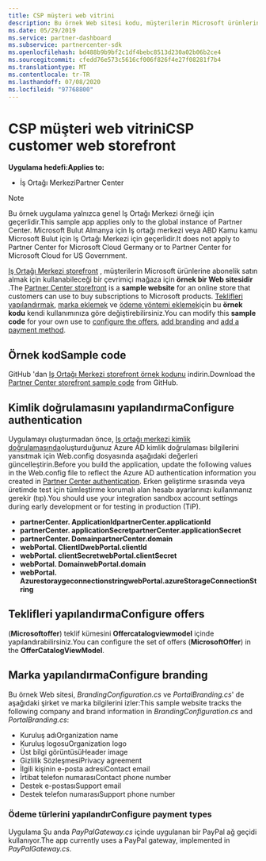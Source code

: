 ```yaml
---
title: CSP müşteri web vitrini
description: Bu örnek Web sitesi kodu, müşterilerin Microsoft ürünlerine abonelik satın almasını sağlamak için çalışan bir çevrimiçi mağaza gösterir.
ms.date: 05/29/2019
ms.service: partner-dashboard
ms.subservice: partnercenter-sdk
ms.openlocfilehash: bd488b9b9bf2c1df4bebc8513d230a02b06b2ce4
ms.sourcegitcommit: cfedd76e573c5616cf006f826f4e27f08281f7b4
ms.translationtype: MT
ms.contentlocale: tr-TR
ms.lasthandoff: 07/08/2020
ms.locfileid: "97768800"
---
```

# <a name="csp-customer-web-storefront"></a><span data-ttu-id="0ab5a-103">CSP müşteri web vitrini</span><span class="sxs-lookup"><span data-stu-id="0ab5a-103">CSP customer web storefront</span></span>

<span data-ttu-id="0ab5a-104">**Uygulama hedefi:**</span><span class="sxs-lookup"><span data-stu-id="0ab5a-104">**Applies to:**</span></span>

- <span data-ttu-id="0ab5a-105">İş Ortağı Merkezi</span><span class="sxs-lookup"><span data-stu-id="0ab5a-105">Partner Center</span></span>

> [!NOTE]
> <span data-ttu-id="0ab5a-106">Bu örnek uygulama yalnızca genel Iş Ortağı Merkezi örneği için geçerlidir.</span><span class="sxs-lookup"><span data-stu-id="0ab5a-106">This sample app applies only to the global instance of Partner Center.</span></span> <span data-ttu-id="0ab5a-107">Microsoft Bulut Almanya için Iş ortağı merkezi veya ABD Kamu kamu Microsoft Bulut için Iş Ortağı Merkezi için geçerlidir.</span><span class="sxs-lookup"><span data-stu-id="0ab5a-107">It does not apply to Partner Center for Microsoft Cloud Germany or to Partner Center for Microsoft Cloud for US Government.</span></span>

<span data-ttu-id="0ab5a-108">[Iş Ortağı Merkezi storefront](https://github.com/Microsoft/Partner-Center-Storefront) , müşterilerin Microsoft ürünlerine abonelik satın almak için kullanabileceği bir çevrimiçi mağaza için **örnek bir Web sitesidir** .</span><span class="sxs-lookup"><span data-stu-id="0ab5a-108">The [Partner Center storefront](https://github.com/Microsoft/Partner-Center-Storefront) is a **sample website** for an online store that customers can use to buy subscriptions to Microsoft products.</span></span> <span data-ttu-id="0ab5a-109">[Teklifleri yapılandırmak](#configure-offers), [marka eklemek](#configure-branding) ve [ödeme yöntemi eklemek](#configure-payment-types)için bu **örnek kodu** kendi kullanımınıza göre değiştirebilirsiniz.</span><span class="sxs-lookup"><span data-stu-id="0ab5a-109">You can modify this **sample code** for your own use to [configure the offers](#configure-offers), [add branding](#configure-branding) and [add a payment method](#configure-payment-types).</span></span>

## <a name="sample-code"></a><span data-ttu-id="0ab5a-110">Örnek kod</span><span class="sxs-lookup"><span data-stu-id="0ab5a-110">Sample code</span></span>

<span data-ttu-id="0ab5a-111">GitHub 'dan [Iş Ortağı Merkezi storefront örnek kodunu](https://github.com/Microsoft/Partner-Center-Storefront) indirin.</span><span class="sxs-lookup"><span data-stu-id="0ab5a-111">Download the [Partner Center storefront sample code](https://github.com/Microsoft/Partner-Center-Storefront) from GitHub.</span></span>

## <a name="configure-authentication"></a><span data-ttu-id="0ab5a-112">Kimlik doğrulamasını yapılandırma</span><span class="sxs-lookup"><span data-stu-id="0ab5a-112">Configure authentication</span></span>

<span data-ttu-id="0ab5a-113">Uygulamayı oluşturmadan önce, [Iş ortağı merkezi kimlik doğrulamasında](partner-center-authentication.md)oluşturduğunuz Azure AD kimlik doğrulaması bilgilerini yansıtmak için Web.config dosyasında aşağıdaki değerleri güncelleştirin.</span><span class="sxs-lookup"><span data-stu-id="0ab5a-113">Before you build the application, update the following values in the Web.config file to reflect the Azure AD authentication information you created in [Partner Center authentication](partner-center-authentication.md).</span></span> <span data-ttu-id="0ab5a-114">Erken geliştirme sırasında veya üretimde test için tümleştirme korumalı alan hesabı ayarlarınızı kullanmanız gerekir (tıp).</span><span class="sxs-lookup"><span data-stu-id="0ab5a-114">You should use your integration sandbox account settings during early development or for testing in production (TiP).</span></span>

- <span data-ttu-id="0ab5a-115">**partnerCenter. ApplicationId**</span><span class="sxs-lookup"><span data-stu-id="0ab5a-115">**partnerCenter.applicationId**</span></span>
- <span data-ttu-id="0ab5a-116">**partnerCenter. applicationSecret**</span><span class="sxs-lookup"><span data-stu-id="0ab5a-116">**partnerCenter.applicationSecret**</span></span>
- <span data-ttu-id="0ab5a-117">**partnerCenter. Domain**</span><span class="sxs-lookup"><span data-stu-id="0ab5a-117">**partnerCenter.domain**</span></span>
- <span data-ttu-id="0ab5a-118">**webPortal. ClientID**</span><span class="sxs-lookup"><span data-stu-id="0ab5a-118">**webPortal.clientId**</span></span>
- <span data-ttu-id="0ab5a-119">**webPortal. clientSecret**</span><span class="sxs-lookup"><span data-stu-id="0ab5a-119">**webPortal.clientSecret**</span></span>
- <span data-ttu-id="0ab5a-120">**webPortal. Domain**</span><span class="sxs-lookup"><span data-stu-id="0ab5a-120">**webPortal.domain**</span></span>
- <span data-ttu-id="0ab5a-121">**webPortal. Azurestoraygeconnectionstring**</span><span class="sxs-lookup"><span data-stu-id="0ab5a-121">**webPortal.azureStorageConnectionString**</span></span>

## <a name="configure-offers"></a><span data-ttu-id="0ab5a-122">Teklifleri yapılandırma</span><span class="sxs-lookup"><span data-stu-id="0ab5a-122">Configure offers</span></span>

<span data-ttu-id="0ab5a-123">(**Microsoftoffer**) teklif kümesini **Offercatalogviewmodel** içinde yapılandırabilirsiniz.</span><span class="sxs-lookup"><span data-stu-id="0ab5a-123">You can configure the set of offers (**MicrosoftOffer**) in the **OfferCatalogViewModel**.</span></span>

## <a name="configure-branding"></a><span data-ttu-id="0ab5a-124">Marka yapılandırma</span><span class="sxs-lookup"><span data-stu-id="0ab5a-124">Configure branding</span></span>

<span data-ttu-id="0ab5a-125">Bu örnek Web sitesi, *BrandingConfiguration.cs* ve *PortalBranding.cs*' de aşağıdaki şirket ve marka bilgilerini izler:</span><span class="sxs-lookup"><span data-stu-id="0ab5a-125">This sample website tracks the following company and brand information in *BrandingConfiguration.cs* and *PortalBranding.cs*:</span></span>

- <span data-ttu-id="0ab5a-126">Kuruluş adı</span><span class="sxs-lookup"><span data-stu-id="0ab5a-126">Organization name</span></span>
- <span data-ttu-id="0ab5a-127">Kuruluş logosu</span><span class="sxs-lookup"><span data-stu-id="0ab5a-127">Organization logo</span></span>
- <span data-ttu-id="0ab5a-128">Üst bilgi görüntüsü</span><span class="sxs-lookup"><span data-stu-id="0ab5a-128">Header image</span></span>
- <span data-ttu-id="0ab5a-129">Gizlilik Sözleşmesi</span><span class="sxs-lookup"><span data-stu-id="0ab5a-129">Privacy agreement</span></span>
- <span data-ttu-id="0ab5a-130">İlgili kişinin e-posta adresi</span><span class="sxs-lookup"><span data-stu-id="0ab5a-130">Contact email</span></span>
- <span data-ttu-id="0ab5a-131">İrtibat telefon numarası</span><span class="sxs-lookup"><span data-stu-id="0ab5a-131">Contact phone number</span></span>
- <span data-ttu-id="0ab5a-132">Destek e-postası</span><span class="sxs-lookup"><span data-stu-id="0ab5a-132">Support email</span></span>
- <span data-ttu-id="0ab5a-133">Destek telefon numarası</span><span class="sxs-lookup"><span data-stu-id="0ab5a-133">Support phone number</span></span>

### <a name="configure-payment-types"></a><span data-ttu-id="0ab5a-134">Ödeme türlerini yapılandır</span><span class="sxs-lookup"><span data-stu-id="0ab5a-134">Configure payment types</span></span>

<span data-ttu-id="0ab5a-135">Uygulama Şu anda *PayPalGateway.cs* içinde uygulanan bir PayPal ağ geçidi kullanıyor.</span><span class="sxs-lookup"><span data-stu-id="0ab5a-135">The app currently uses a PayPal gateway, implemented in *PayPalGateway.cs*.</span></span>